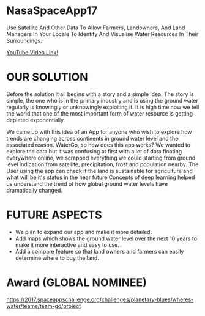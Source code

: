 # NasaSpaceApp17
Use Satellite And Other Data To Allow Farmers, Landowners, And Land Managers In Your Locale To Identify And Visualise Water Resources In Their Surroundings.

[YouTube Video Link!](https://www.youtube.com/watch?v=H5prMJ6dkiE)

# OUR SOLUTION

Before the solution it all begins with a story and a simple idea.
The story is simple, the one who is in the primary industry and is using the ground water regularly is knowingly or unknowingly exploiting it. 
It is high time now we tell the world that one of the most important form of water resource is getting depleted exponentially.

We came up with this idea of an App for anyone who wish to explore how trends are changing across continents in ground water level and the associated reason.
WaterGo, so how does this app works? We wanted to explore the data but it was confusing at first with a lot of data floating everywhere online,
we scrapped everything we could starting from ground level indication from satellite, precipitation, frost and population nearby.
The User using the app can check if the land is sustainable for agriculture and what will be it's status in the near future
Concepts of deep learning helped us understand the trend of how global ground water levels have dramatically changed.

# FUTURE ASPECTS
* We plan to expand our app and make it more detailed. 
* Add maps which shows the ground water level over the next 10 years to make it more interactive and easy to use.
* Add a compare feature so that land owners and farmers can easily determine where to buy the land.

# Award (GLOBAL NOMINEE)

https://2017.spaceappschallenge.org/challenges/planetary-blues/wheres-water/teams/team-go/project
